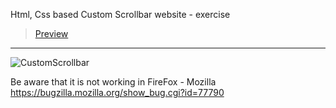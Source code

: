 Html, Css based Custom Scrollbar website - exercise
> [Preview](https://r4nd3l.github.io/CustomScrollbar/)
---

![CustomScrollbar](https://github.com/r4nd3l/CustomScrollbar/blob/master/img/sample.gif)

Be aware that it is not working in FireFox - Mozilla 
https://bugzilla.mozilla.org/show_bug.cgi?id=77790
